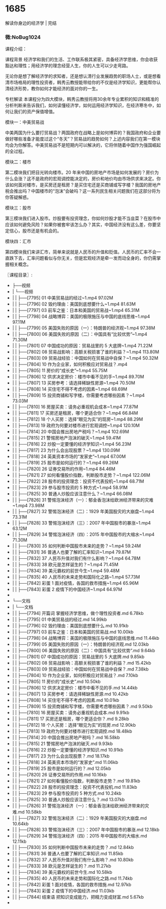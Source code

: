 # 1685
解读你身边的经济学 | 完结

### 微:NoBug1024 


课程介绍：

课程背景
经济学和我们的生活、工作联系极其紧密，具备经济学思维，你会收获豁达和理性；用经济学的理念经营人生，你的人生可以少走弯路。

无论你是想了解经济学的求知者，还是想认清行业发展趋势的职场人士，或是想看清市场格局的理性投资者，韩秀云教授能带给你的不仅是经济学知识，更能帮你认清经济形势，教你如何才能经济的面对你的一生。

专栏解读
本课程分为四大模块，韩秀云教授将用30余年专业累积的知识和精准的分析判断来告诉我们，如何读懂经济学，如何运用经济学知识，在经济寒冬中，如何让我们的资产保值增值。

模块一：中美贸易战

中美两国为什么要打贸易战？两国政府在战略上是如何博弈的？我国政府和企业要做好哪些准备才能度过这个“冬天”？贸易战的趋势如何？上述内容我们在第一模块均会为你解答。中美贸易战不是短期内可以解决的，它将伴随着中国作为强国崛起的全过程。

模块二：楼市

第二模块我们把目光转向楼市。20 年来中国的房地产市场是如何发展的？房价为什么会涨？这不是政府的宏观调控能决定的，房价和地价均由市场供求来决定。你该如何面对楼市，是买房还是租房？是买住宅还是买商铺或写字楼？我国的房地产税会推出吗？中国楼市的“泡沫”会破吗？这一系列民生相关问题我们在这部分将为你答疑解惑。

模块三：股市

第三模块我们进入股市。炒股要有投资理念，你如何炒股才能不当韭菜？在股市中应该如何避免风险？如果你被套牢该怎么办？其实，中国经济没有这么差，你要坚定信心，股市还是有机会的。

模块四：汇市

第四模块我们来讲汇市，简单来说就是人民币的升值和贬值。人民币的汇率不会一直跌下去，汇率问题看似与你无关，但是宏观经济是牵一发而动全身的，你仍需掌握相关概念。

〖课程目录〗:

- ├──视频  
- |   └──视频  
- |   |   ├──[7795] 01  中美贸易战的经过~1.mp4  97.02M
- |   |   ├──[7796] 02  毁约理由：美国到底想要什么~1.mp4  81.63M
- |   |   ├──[7797] 03  前车之鉴：日本和美国的贸易战~1.mp4  65.31M
- |   |   ├──[7798] 04  战略博弈：美国的极限施压与中国的底线思维~1.mp4  97.11M
- |   |   ├──[7799] 05  美国失败的原因（一）：特朗普的经济观~1.mp4  97.38M
- |   |   ├──[7800] 06  美国失败的原因（二）：中国具有“比较优势”~1.mp4  71.30M
- |   |   ├──[7801] 07  中国成功的原因：贸易战里的 5 大底牌~1.mp4  71.22M
- |   |   ├──[7802] 08  贸易战影响：高额关税损害了谁的利益？~1.mp4  113.80M
- |   |   ├──[7803] 09  贸易战经验：中国如何在贸易战中自保？~1.mp4  50.32M
- |   |   ├──[7804] 10  作为企业家，如何积极应对贸易战？.mp4  
- |   |   ├──[7805] 11  房价的“成长史”~1.mp4  55.75M
- |   |   ├──[7806] 12  供求决定房价：楼市中看不见的手~1.mp4  89.70M
- |   |   ├──[7807] 13  买房参考：请选择稀缺性房源~1.mp4  70.50M
- |   |   ├──[7808] 14  买住宅不得不考虑的因素~1.mp4  68.69M
- |   |   ├──[7809] 15  投资商铺和写字楼，你需要考虑哪些因素？~1.mp4  73.03M
- |   |   ├──[7810] 16  房屋买卖：请务必重视机会成本~1.mp4  77.87M
- |   |   ├──[7811] 17  买房还是租房，哪个更适合你？~1.mp4  66.84M
- |   |   ├──[7812] 18  个人买房：选择“眼见为实”的现房~1.mp4  88.29M
- |   |   ├──[7813] 19  政府为何要对楼市进行宏观调控~1.mp4  120.10M
- |   |   ├──[7814] 20  中国会推出房地产税吗？~1.mp4  102.69M
- |   |   ├──[7815] 21  警惕房地产泡沫的破灭~1.mp4  59.41M
- |   |   ├──[7816] 22  炒股一定要懂的经济学知识~1.mp4  56.23M
- |   |   ├──[7817] 23  为什么会出现股票？~1.mp4  130.09M
- |   |   ├──[7818] 24  英美资本市场的“发家史”~1.mp4  67.00M
- |   |   ├──[7819] 25  股市是如何运行的？~1.mp4  69.26M
- |   |   ├──[7820] 26  证券交易所的作用~1.mp4  84.46M
- |   |   ├──[7821] 27  如何看懂股价指数，判断股市走势？~1.mp4  122.06M
- |   |   ├──[7822] 28  股市的投资理念：投资不代表投机~1.mp4  68.71M
- |   |   ├──[7823] 29  参与股市投资的 5 种方式~1.mp4  58.91M
- |   |   ├──[7825] 30  普通人炒股应该注意什么？~1.mp4  66.08M
- |   |   ├──[7826] 31  警惕泡沫经济（一）：郁金香泡沫给欧洲经济带来的灾难~1.mp4  73.98M
- |   |   ├──[7827] 32  警惕泡沫经济（二）：1929 年美国股灾的大崩盘~1.mp4  73.31M
- |   |   ├──[7828] 33  警惕泡沫经济（三）：2007 年中国股市的暴涨~1.mp4  63.12M
- |   |   ├──[7829] 34  警惕泡沫经济（四）：2015 年中国股市的大缩水~1.mp4  71.30M
- |   |   ├──[7830] 35  如何判断中国股市未来的走势？~1.mp4  59.24M
- |   |   ├──[7831] 36  普通人也要了解的汇率知识~1.mp4  79.87M
- |   |   ├──[7832] 37  人民币升值对我们有什么影响？~1.mp4  64.78M
- |   |   ├──[7833] 38  欧元是怎样诞生的？~1.mp4  71.45M
- |   |   ├──[7834] 39  美元霸权的前世今生~1.mp4  59.48M
- |   |   ├──[7835] 40  人民币的未来走势和国际化之路~1.mp4  57.73M
- |   |   ├──[7842] 彩蛋 1  面对疫情，各国的救市措施~1.mp4  65.96M
- |   |   ├──[7843] 彩蛋 2  疫情下的中国经济~1.mp4  64.97M
- 
- └──文档  
- |   └──文档  
- |   |   ├──[7794] 开篇词  掌握经济学思维，做个理性投资者.md  6.78kb
- |   |   ├──[7795] 01  中美贸易战的经过.md  14.99kb
- |   |   ├──[7796] 02  毁约理由：美国到底想要什么.md  10.91kb
- |   |   ├──[7797] 03  前车之鉴：日本和美国的贸易战.md  10.00kb
- |   |   ├──[7798] 04  战略博弈：美国的极限施压与中国的底线思维.md  11.44kb
- |   |   ├──[7799] 05  美国失败的原因（一）：特朗普的经济观.md  12.03kb
- |   |   ├──[7800] 06  美国失败的原因（二）：中国具有“比较优势”.md  9.64kb
- |   |   ├──[7801] 07  中国成功的原因：贸易战里的 5 大底牌.md  9.85kb
- |   |   ├──[7802] 08  贸易战影响：高额关税损害了谁的利益？.md  15.42kb
- |   |   ├──[7803] 09  贸易战经验：中国如何在贸易战中自保？.md  7.38kb
- |   |   ├──[7804] 10  作为企业家，如何积极应对贸易战？.md  7.10kb
- |   |   ├──[7805] 11  房价的“成长史”.md  10.50kb
- |   |   ├──[7806] 12  供求决定房价：楼市中看不见的手.md  14.44kb
- |   |   ├──[7807] 13  买房参考：请选择稀缺性房源.md  10.42kb
- |   |   ├──[7808] 14  买住宅不得不考虑的因素.md  10.01kb
- |   |   ├──[7809] 15  投资商铺和写字楼，你需要考虑哪些因素？.md  9.50kb
- |   |   ├──[7810] 16  房屋买卖：请务必重视机会成本.md  9.91kb
- |   |   ├──[7811] 17  买房还是租房，哪个更适合你？.md  9.28kb
- |   |   ├──[7812] 18  个人买房：选择“眼见为实”的现房.md  12.90kb
- |   |   ├──[7813] 19  政府为何要对楼市进行宏观调控.md  18.48kb
- |   |   ├──[7814] 20  中国会推出房地产税吗？.md  16.58kb
- |   |   ├──[7815] 21  警惕房地产泡沫的破灭.md  9.93kb
- |   |   ├──[7816] 22  炒股一定要懂的经济学知识.md  10.91kb
- |   |   ├──[7817] 23  为什么会出现股票？.md  18.17kb
- |   |   ├──[7818] 24  英美资本市场的“发家史”.md  11.06kb
- |   |   ├──[7819] 25  股市是如何运行的？.md  12.05kb
- |   |   ├──[7820] 26  证券交易所的作用.md  10.16kb
- |   |   ├──[7821] 27  如何看懂股价指数，判断股市走势？.md  19.81kb
- |   |   ├──[7822] 28  股市的投资理念：投资不代表投机.md  11.83kb
- |   |   ├──[7823] 29  参与股市投资的 5 种方式.md  10.24kb
- |   |   ├──[7825] 30  普通人炒股应该注意什么？.md  13.07kb
- |   |   ├──[7826] 31  警惕泡沫经济（一）：郁金香泡沫给欧洲经济带来的灾难.md  10.58kb
- |   |   ├──[7827] 32  警惕泡沫经济（二）：1929 年美国股灾的大崩盘.md  10.64kb
- |   |   ├──[7828] 33  警惕泡沫经济（三）：2007 年中国股市的暴涨.md  12.18kb
- |   |   ├──[7829] 34  警惕泡沫经济（四）：2015 年中国股市的大缩水.md  12.11kb
- |   |   ├──[7830] 35  如何判断中国股市未来的走势？.md  12.84kb
- |   |   ├──[7831] 36  普通人也要了解的汇率知识.md  11.85kb
- |   |   ├──[7832] 37  人民币升值对我们有什么影响？.md  10.80kb
- |   |   ├──[7833] 38  欧元是怎样诞生的？.md  11.27kb
- |   |   ├──[7834] 39  美元霸权的前世今生.md  10.58kb
- |   |   ├──[7835] 40  人民币的未来走势和国际化之路.md  11.74kb
- |   |   ├──[7842] 彩蛋 1  面对疫情，各国的救市措施.md  12.97kb
- |   |   ├──[7843] 彩蛋 2  疫情下的中国经济.md  11.03kb
- |   |   ├──[7844] 结束语  把知识变成能力，把精力变成财富.md  5.67kb
- 
